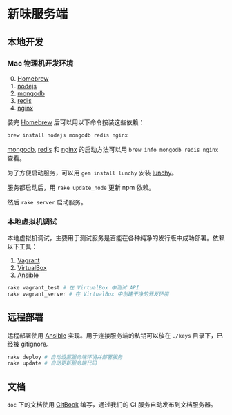 # 新味服务端

## 本地开发

### Mac 物理机开发环境

0. [Homebrew]
1. [nodejs]
2. [mongodb]
3. [redis]
4. [nginx]

装完 [Homebrew] 后可以用以下命令按装这些依赖：

``` bash
brew install nodejs mongodb redis nginx
```

[mongodb], [redis] 和 [nginx] 的启动方法可以用 `brew info mongodb redis nginx` 查看。

为了方便启动服务，可以用 `gem install lunchy` 安装 [lunchy]。

服务都启动后，用 `rake update_node` 更新 npm 依赖。

然后 `rake server` 启动服务。

### 本地虚拟机调试

本地虚拟机调试，主要用于测试服务是否能在各种纯净的发行版中成功部署。依赖以下工具：

1. [Vagrant]
2. [VirtualBox]
3. [Ansible]

``` bash
rake vagrant_test # 在 VirtualBox 中测试 API
rake vagrant_server # 在 VirtualBox 中创建干净的开发环境
```

## 远程部署

运程部署使用 [Ansible] 实现。用于连接服务端的私钥可以放在 `./keys` 目录下，已经被 gitignore。

``` bash
rake deploy # 自动设置服务端环境并部署服务
rake update # 自动更新服务端代码
```

## 文档

`doc` 下的文档使用 [GitBook](https://gitbook.com) 编写，通过我们的 CI 服务自动发布到文档服务器。


[Ansible]: (http://ansible.com)
[Homebrew]: (https://brew.sh)
[nodejs]: (https://nodejs.org)
[mongodb]: (https://www.mongodb.org)
[redis]: (http://redis.io)
[nginx]: (http://nginx.org)
[Vagrant]: (https://vagrantup.com)
[lunchy]: (https://github.com/eddiezane/lunchy)
[VirtualBox]: (https://www.virtualbox.org)
